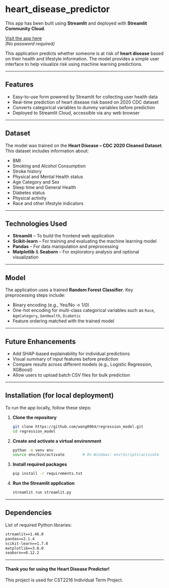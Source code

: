 
# heart_disease_predictor

This app has been built using **Streamlit** and deployed with **Streamlit Community Cloud**.

[Visit the app here](https://assignment-regression.streamlit.app/)  
*(No password required)*

This application predicts whether someone is at risk of **heart disease** based on their health and lifestyle information. The model provides a simple user interface to help visualize risk using machine learning predictions.

---

## Features

- Easy-to-use form powered by Streamlit for collecting user health data
- Real-time prediction of heart disease risk based on 2020 CDC dataset
- Converts categorical variables to dummy variables before prediction
- Deployed to Streamlit Cloud, accessible via any web browser

---

## Dataset

The model was trained on the **Heart Disease – CDC 2020 Cleaned Dataset**. This dataset includes information about:

- BMI
- Smoking and Alcohol Consumption
- Stroke history
- Physical and Mental Health status
- Age Category and Sex
- Sleep time and General Health
- Diabetes status
- Physical activity
- Race and other lifestyle indicators

---

## Technologies Used

- **Streamlit** – To build the frontend web application
- **Scikit-learn** – For training and evaluating the machine learning model
- **Pandas** – For data manipulation and preprocessing
- **Matplotlib** & **Seaborn** – For exploratory analysis and optional visualization

---

## Model

The application uses a trained **Random Forest Classifier**. Key preprocessing steps include:

- Binary encoding (e.g., Yes/No → 1/0)
- One-hot encoding for multi-class categorical variables such as `Race`, `AgeCategory`, `GenHealth`, `Diabetic`
- Feature ordering matched with the trained model

---

## Future Enhancements

- Add SHAP-based explainability for individual predictions
- Visual summary of input features before prediction
- Compare results across different models (e.g., Logistic Regression, XGBoost)
- Allow users to upload batch CSV files for bulk prediction

---

## Installation (for local deployment)

To run the app locally, follow these steps:

1. **Clone the repository**
   ```bash
   git clone https://github.com/wang0964/regression_model.git
   cd regression_model
   ```

2. **Create and activate a virtual environment**
   ```bash
   python -m venv env
   source env/bin/activate        # On Windows: env\Scripts\activate
   ```

3. **Install required packages**
   ```bash
   pip install -r requirements.txt
   ```

4. **Run the Streamlit application**
   ```bash
   streamlit run streamlit.py
   ```

---

## Dependencies

List of required Python libraries:

```txt
streamlit==1.46.0
pandas==2.1.4
scikit-learn==1.7.0
matplotlib==3.8.0
seaborn==0.12.2
```

---

#### Thank you for using the Heart Disease Predictor!  
This project is used for CST2216 Individual Term Project.
